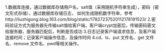 1.数据库连接，通过数据库存储用户名，salt值（采用随机字符串生成），密码（密文形式存储），通过数据库存储日志，
        如何生成随机数字符串，参考http://liuzhigong.blog.163.com/blog/static/17827237520112178191523/
2.密码验证方式为服务器先传输salt值给客户端，客户端crypt加密后，传输密码密文给服务器，服务器匹配后，判断是否成功
3.日志记录客户端请求信息，及客户端连接时间；记录客户端操作信息，及操作时间
4.cd、ls、put 文件名、get 文件名、remove 文件名、pwd等相关操作。
